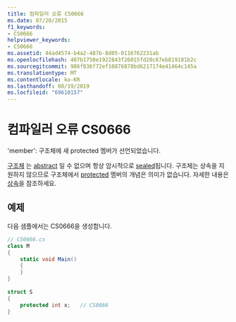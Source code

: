 ```yaml
---
title: 컴파일러 오류 CS0666
ms.date: 07/20/2015
f1_keywords:
- CS0666
helpviewer_keywords:
- CS0666
ms.assetid: 44ad4574-b4a2-487b-8d05-0116762231ab
ms.openlocfilehash: 407b1750e1922843f26015fd20c67eb819101b2c
ms.sourcegitcommit: 986f836f72ef10876878bd6217174e41464c145a
ms.translationtype: MT
ms.contentlocale: ko-KR
ms.lasthandoff: 08/19/2019
ms.locfileid: "69610157"
---
```

# <a name="compiler-error-cs0666"></a>컴파일러 오류 CS0666
'member': 구조체에 새 protected 멤버가 선언되었습니다.  
  
 [구조체](../language-reference/keywords/struct.md) 는 [abstract](../language-reference/keywords/abstract.md) 일 수 없으며 항상 암시적으로 [sealed](../language-reference/keywords/sealed.md)됩니다. 구조체는 상속을 지원하지 않으므로 구조체에서 [protected](../language-reference/keywords/protected.md) 멤버의 개념은 의미가 없습니다. 자세한 내용은 [상속](../programming-guide/classes-and-structs/inheritance.md)을 참조하세요.  
  
## <a name="example"></a>예제  
 다음 샘플에서는 CS0666을 생성합니다.  
  
```csharp  
// CS0666.cs  
class M  
{  
    static void Main()  
    {  
    }  
}  
  
struct S  
{  
    protected int x;   // CS0666  
}  
```
